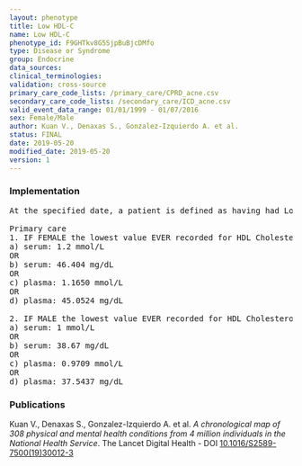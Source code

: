 ```yaml
---
layout: phenotype
title: Low HDL-C
name: Low HDL-C
phenotype_id: F9GHTkv8G5SjpBuBjcDMfo 
type: Disease or Syndrome
group: Endocrine
data_sources:  
clinical_terminologies:  
validation: cross-source
primary_care_code_lists: /primary_care/CPRD_acne.csv
secondary_care_code_lists: /secondary_care/ICD_acne.csv
valid_event_data_range: 01/01/1999 - 01/07/2016
sex: Female/Male
author: Kuan V., Denaxas S., Gonzalez-Izquierdo A. et al.
status: FINAL
date: 2019-05-20
modified_date: 2019-05-20
version: 1
---
```

### Implementation 
<pre>At the specified date, a patient is defined as having had Low HDL Cholesterol IF they meet the criteria for any of the following on or before the specified date. 

Primary care
1. IF FEMALE the lowest value EVER recorded for HDL Cholesterol for a patient on or before the specified date is less than:
a) serum: 1.2 mmol/L
OR
b) serum: 46.404 mg/dL
OR
c) plasma: 1.1650 mmol/L
OR
d) plasma: 45.0524 mg/dL

2. IF MALE the lowest value EVER recorded for HDL Cholesterol for a patient on or before the specified date is less than:
a) serum: 1 mmol/L
OR
b) serum: 38.67 mg/dL
OR
c) plasma: 0.9709 mmol/L
OR
d) plasma: 37.5437 mg/dL</pre> 
 
### Publications 
Kuan V., Denaxas S., Gonzalez-Izquierdo A. et al. _A chronological map of 308 physical and mental health conditions from 4 million individuals in the National Health Service_. The Lancet Digital Health - DOI <a href='https://www.thelancet.com/journals/landig/article/PIIS2589-7500(19)30012-3/fulltext'>10.1016/S2589-7500(19)30012-3</a>